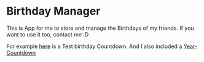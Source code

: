 # Birthday Manager

This is App for me to store and manage the Birthdays of my friends.
If you want to use it too, contact me :D

For example [here](https://birthdaymanager.netlify.app/birthday/countdown/M63kJgUZvfcCMgGrVh40) is a Test birthday Countdown.
And I also included a [Year-Countdown](https://t1m0r.github.io/Countdowns/Jahres%20Countdown/)
